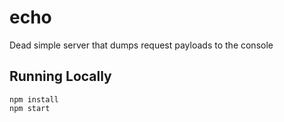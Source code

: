 # echo

Dead simple server that dumps request payloads to the console

## Running Locally

    npm install
    npm start
    
